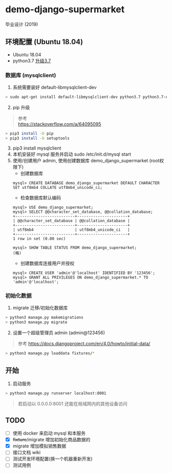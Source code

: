 # demo-django-supermarket
毕业设计 (2019)


## 环境配置 (Ubuntu 18.04)
- Ubuntu 18.04
- python3.7 [升级3.7](https://jcutrer.com/linux/upgrade-python37-ubuntu1810)

### 数据库 (mysqlclient)
1. 系统需要装好 default-libmysqlclient-dev

```bash
> sudo apt-get install default-libmysqlclient-dev python3.7 python3.7-dev
```

2. pip 升级  

> 参考  
https://stackoverflow.com/a/64095095  
```bash
> pip3 install -U pip
> pip3 install -U setuptools
```
3. pip3 install mysqlclient
4. 本机安装好 mysql 服务并启动 sudo /etc/init.d/mysql start
5. 使用/创建用户 admin, 使用创建数据库 demo_django_supermarket (root权限下)
    - 创建数据库 
    ```mysql
    mysql> CREATE DATABASE demo_django_supermarket DEFAULT CHARACTER SET utf8mb4 COLLATE utf8mb4_unicode_ci;
    ```
    - 检查数据库默认编码
    ```mysql
    mysql> USE demo_django_supermarket;
    mysql> SELECT @@character_set_database, @@collation_database;
    +--------------------------+----------------------+
    | @@character_set_database | @@collation_database |
    +--------------------------+----------------------+
    | utf8mb4                  | utf8mb4_unicode_ci   |
    +--------------------------+----------------------+
    1 row in set (0.00 sec)

    mysql> SHOW TABLE STATUS FROM demo_django_supermarket;
   (略)
    ```
    - 创建数据库连接用户并授权
    ```mysql
    mysql> CREATE USER 'admin'@'localhost' IDENTIFIED BY '123456';
    mysql> GRANT ALL PRIVILEGES ON demo_django_supermarket.* TO 'admin'@'localhost';
    ```

### 初始化数据
1. migrate 迁移/初始化数据库
```bash
> python3 manage.py makemigrations
> python3 manage.py migrate
```
2. 设置一个超级管理员 admin (admin@123456)
> 参考
https://docs.djangoproject.com/en/4.0/howto/initial-data/
```bash
> python3 manage.py loaddata fixtures/*
```

## 开始

1. 启动服务
```bash
> python3 manage.py runserver localhost:8001
```
> 若启动以 0.0.0.0:8001 还能在局域网内的其他设备访问

## TODO
- [ ] 使用 docker 来启动 mysql 和本服务 
- [x] ~~fixture~~/migrate 增加初始化商品数据的  
- [x] migrate 增加模拟销售数据 
- [ ] 接口文档 wiki
- [ ] 测试开发环境配置(换一个机器重新开发) 
- [ ] 测试用例